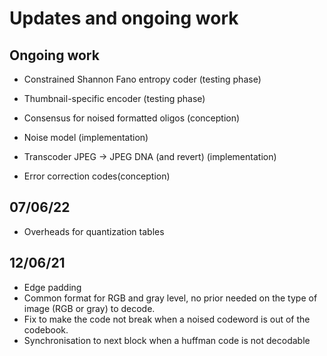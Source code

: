 # Updates and ongoing work

## Ongoing work

- Constrained Shannon Fano entropy coder (testing phase)
- Thumbnail-specific encoder (testing phase)

- Consensus for noised formatted oligos (conception)
- Noise model (implementation)
- Transcoder JPEG -> JPEG DNA (and revert) (implementation)
- Error correction codes(conception)

## 07/06/22

- Overheads for quantization tables

## 12/06/21

- Edge padding
- Common format for RGB and gray level, no prior needed on the type of image (RGB or gray) to decode.
- Fix to make the code not break when a noised codeword is out of the codebook.
- Synchronisation to next block when a huffman code is not decodable
